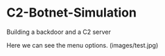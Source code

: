 # C2-Botnet-Simulation
Building a backdoor and a C2 server 

Here we can see the menu options.
(images/test.jpg)
